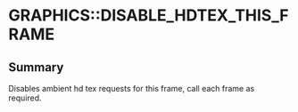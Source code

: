 # GRAPHICS::DISABLE_HDTEX_THIS_FRAME

## Summary
Disables ambient hd tex requests for this frame, call each frame as required.